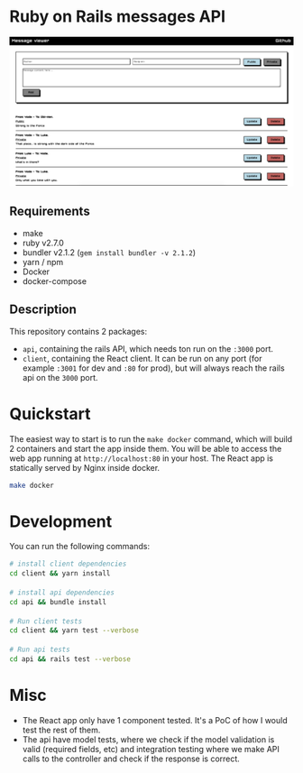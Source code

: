# Ruby on Rails messages API

![Demo](demo.png)

## Requirements

- make
- ruby v2.7.0
- bundler v2.1.2 (`gem install bundler -v 2.1.2`)
- yarn / npm
- Docker
- docker-compose

## Description

This repository contains 2 packages:

- `api`, containing the rails API, which needs ton run on the `:3000` port.
- `client`, containing the React client. It can be run on any port (for example `:3001` for dev and `:80` for prod), but will always reach the rails api on the `3000` port.

# Quickstart

The easiest way to start is to run the `make docker` command, which will build 2 containers and start the app inside them. You will be able to access the web app running at `http://localhost:80` in your host. The React app is statically served by Nginx inside docker.

```bash
make docker
```

# Development

You can run the following commands:

```bash
# install client dependencies
cd client && yarn install

# install api dependencies
cd api && bundle install

# Run client tests
cd client && yarn test --verbose

# Run api tests
cd api && rails test --verbose
```

# Misc

- The React app only have 1 component tested. It's a PoC of how I would test the rest of them.
- The api have model tests, where we check if the model validation is valid (required fields, etc) and integration testing where we make API calls to the controller and check if the response is correct.

